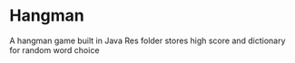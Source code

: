 # Hangman
A hangman game built in Java
Res folder stores high score and dictionary for random word choice
